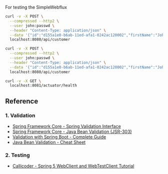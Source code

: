 For testing the SimpleWebflux
```bash
curl -v -X POST \
  --compressed --http2 \
  --user john:passwd \
  --header "Content-Type: application/json" \
  --data '{"id":"d155a1e0-b6ab-11ed-afa1-0242ac120002","firstName":"John","lastName":"Doe","email":"john.doe@gmail.com"}' \
  localhost:8080/api/customer

curl -v -X POST \
  --compressed --http2 \
  --user john:passwd \
  --header "Content-Type: application/json" \
  --data '{"id":"d155a1e0-b6ab-11ed-afa1-0242ac120002","firstName":"John","lastName":"Doe","email":"Invalid Email Address"}' \
  localhost:8080/api/customer
```
```bash
curl -v -X GET \
  localhost:8081/actuator/health
```

## Reference
### 1. Validation
* [Spring Framework Core - Spring Validation Interface](https://docs.spring.io/spring-framework/docs/current/reference/html/core.html#validator)
* [Spring Framework Core - Java Bean Validation (JSR-303)](https://docs.spring.io/spring-framework/docs/current/reference/html/core.html#validation-beanvalidation)
* [Validation with Spring Boot - Complete Guide](https://reflectoring.io/bean-validation-with-spring-boot/)
* [Java Bean Validation - Cheat Sheet](https://nullbeans.com/the-java-bean-validation-cheet-sheet/)
### 2. Testing
* [Callicoder - Spring 5 WebClient and WebTestClient Tutorial](https://www.callicoder.com/spring-5-reactive-webclient-webtestclient-examples/)